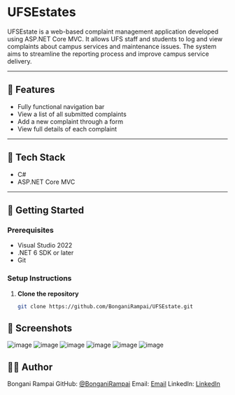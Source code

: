 # UFSEstates

UFSEstate is a web-based complaint management application developed using ASP.NET Core MVC. It allows UFS staff and students to log and view complaints about campus services and maintenance issues. The system aims to streamline the reporting process and improve campus service delivery.

---

## 📌 Features

- Fully functional navigation bar
- View a list of all submitted complaints
- Add a new complaint through a form
- View full details of each complaint

---

## 🔧 Tech Stack

- C#
- ASP.NET Core MVC

---

## 🚀 Getting Started

### Prerequisites

- Visual Studio 2022
- .NET 6 SDK or later
- Git

### Setup Instructions

1. **Clone the repository**
   ```bash
   git clone https://github.com/BonganiRampai/UFSEstate.git

## 📸 Screenshots
![image](https://github.com/user-attachments/assets/aa57404c-14dd-46ec-9f3c-becd66d101f2)
![image](https://github.com/user-attachments/assets/c31cae0b-0368-41e9-855d-55b6511f1694)
![image](https://github.com/user-attachments/assets/8236a156-a292-4d8f-9a96-d35247439a5d)
![image](https://github.com/user-attachments/assets/746757df-e796-4367-bd72-50c572b44575)
![image](https://github.com/user-attachments/assets/af058ff7-52a0-4536-8b0a-f39b66ee3e91)
![image](https://github.com/user-attachments/assets/844ff19a-92c1-4c85-8735-5c5669c35bfe)

## 🧑‍💻 Author
Bongani Rampai
GitHub: [@BonganiRampai](https://github.com/BonganiRampai)
Email: [Email](bonganerampai@gmail.com)
LinkedIn: [LinkedIn](https://www.linkedin.com/in/bongani-rampai)

